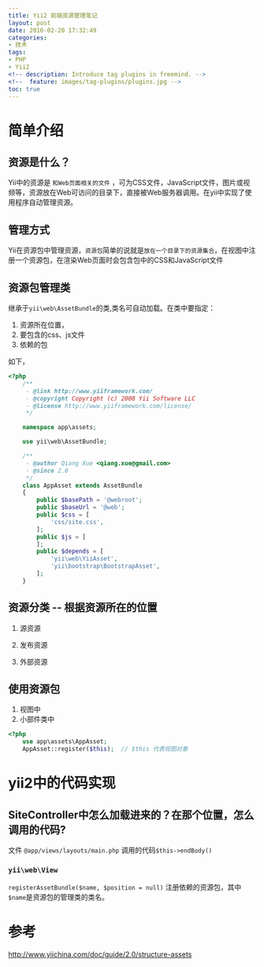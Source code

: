 ```yaml
---
title: Yii2 前端资源管理笔记
layout: post
date: 2016-02-20 17:32:49
categories:
- 技术
tags: 
- PHP
- Yii2
<!-- description: Introduce tag plugins in freemind. -->
<!--  feature: images/tag-plugins/plugins.jpg -->
toc: true
---
```


# 简单介绍
## 资源是什么？

Yii中的资源是 `和Web页面相关的文件` ，可为CSS文件，JavaScript文件，图片或视频等，资源放在Web可访问的目录下，直接被Web服务器调用。在yii中实现了使用程序自动管理资源。

## 管理方式
Yii在资源包中管理资源，`资源包`简单的说就是`放在一个目录下的资源集合`，在视图中注册一个资源包，在渲染Web页面时会包含包中的CSS和JavaScript文件

## 资源包管理类

继承于`yii\web\AssetBundle`的类,类名可自动加载。在类中要指定：

1. 资源所在位置，
2. 要包含的css、js文件
3. 依赖的包

如下，
```php
<?php
    /**
     - @link http://www.yiiframework.com/
     - @copyright Copyright (c) 2008 Yii Software LLC
     - @license http://www.yiiframework.com/license/
     */

    namespace app\assets;

    use yii\web\AssetBundle;

    /**
     - @author Qiang Xue <qiang.xue@gmail.com>
     - @since 2.0
     */
    class AppAsset extends AssetBundle
    {
        public $basePath = '@webroot';
        public $baseUrl = '@web';
        public $css = [
            'css/site.css',
        ];
        public $js = [
        ];
        public $depends = [
            'yii\web\YiiAsset',
            'yii\bootstrap\BootstrapAsset',
        ];
    }

```

## 资源分类 -- 根据资源所在的位置

1. 源资源  

2. 发布资源 

3. 外部资源

## 使用资源包

1. 视图中
2. 小部件类中

```php
<?php
    use app\assets\AppAsset;
    AppAsset::register($this);  // $this 代表视图对象
```



# yii2中的代码实现

## SiteController中怎么加载进来的？在那个位置，怎么调用的代码?   
文件  `@app/views/layouts/main.php`
调用的代码`$this->endBody()`

### `yii\web\View`

`registerAssetBundle($name, $position = null)` 注册依赖的资源包，其中`$name`是资源包的管理类的类名。


# 参考
http://www.yiichina.com/doc/guide/2.0/structure-assets
